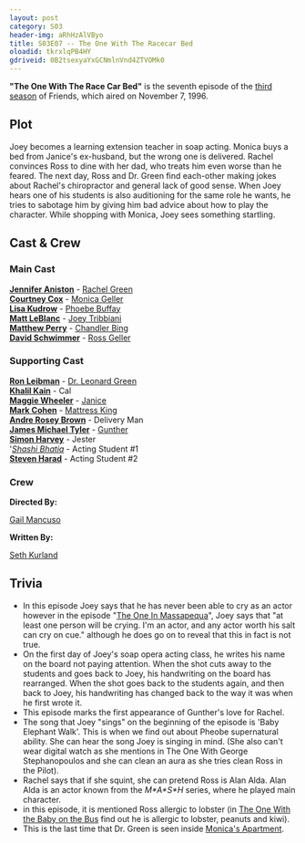 ```yaml
---
layout: post 
category: S03 
header-img: aRhHzAlVByo 
title: S03E07 -- The One With The Racecar Bed 
oloadid: tkrxlqPB4HY 
gdriveid: 0B2tsexyaYxGCNmlnVnd4ZTVOMk0 
--- 
```

<!--more--> 
<b>"The One With The Race Car Bed"</b> is the seventh episode of the <a href="/wiki/Season_3" title="Season 3">third season</a> of Friends, which aired on November 7, 1996.
</p>
<h2><span class="mw-headline" id="Plot">Plot</span></h2>
<p>Joey becomes a learning extension teacher in soap acting. Monica buys a bed from Janice's ex-husband, but the wrong one is delivered. Rachel convinces Ross to dine with her dad, who treats him even worse than he feared. The next day, Ross and Dr. Green find each-other making jokes about Rachel's chiropractor and general lack of good sense. When Joey hears one of his students is also auditioning for the same role he wants, he tries to sabotage him by giving him bad advice about how to play the character. While shopping with Monica, Joey sees something startling.
</p>
<h2><span class="mw-headline" id="Cast_.26_Crew">Cast &amp; Crew</span></h2>
<h3><span class="mw-headline" id="Main_Cast">Main Cast</span></h3>
<p><b><a href="/wiki/Jennifer_Aniston" title="Jennifer Aniston">Jennifer Aniston</a></b> - <a href="/wiki/Rachel_Green" title="Rachel Green">Rachel Green</a><br />
<b><a href="/wiki/Courtney_Cox" title="Courtney Cox" class="mw-redirect">Courtney Cox</a></b> - <a href="/wiki/Monica_Geller" title="Monica Geller" class="mw-redirect">Monica Geller</a><br />
<b><a href="/wiki/Lisa_Kudrow" title="Lisa Kudrow">Lisa Kudrow</a></b> - <a href="/wiki/Phoebe_Buffay" title="Phoebe Buffay">Phoebe Buffay</a><br />
<b><a href="/wiki/Matt_LeBlanc" title="Matt LeBlanc">Matt LeBlanc</a></b> - <a href="/wiki/Joey_Tribbiani" title="Joey Tribbiani" class="mw-redirect">Joey Tribbiani</a><br />
<b><a href="/wiki/Matthew_Perry" title="Matthew Perry">Matthew Perry</a></b> - <a href="/wiki/Chandler_Bing" title="Chandler Bing">Chandler Bing</a><br />
<b><a href="/wiki/David_Schwimmer" title="David Schwimmer">David Schwimmer</a></b> - <a href="/wiki/Ross_Geller" title="Ross Geller">Ross Geller</a><br />
</p>
<h3><span class="mw-headline" id="Supporting_Cast">Supporting Cast</span></h3>
<p><b><a href="/wiki/Ron_Leibman" title="Ron Leibman">Ron Leibman</a></b> - <a href="/wiki/Dr._Leonard_Green" title="Dr. Leonard Green" class="mw-redirect">Dr. Leonard Green</a><br /> 
<b><a href="/wiki/Khalil_Kain?action=edit&amp;redlink=1" class="new" title="Khalil Kain (page does not exist)">Khalil Kain</a></b> - Cal<br /> 
<b><a href="/wiki/Maggie_Wheeler" title="Maggie Wheeler">Maggie Wheeler</a></b> - <a href="/wiki/Janice" title="Janice" class="mw-redirect">Janice</a><br /> 
<b><a href="/wiki/Mark_Cohen?action=edit&amp;redlink=1" class="new" title="Mark Cohen (page does not exist)">Mark Cohen</a></b> - <a href="/wiki/Gary_(Janice%27s_ex-husband)" title="Gary (Janice's ex-husband)" class="mw-redirect">Mattress King</a><br /> 
<b><a href="/wiki/Andre_Rosey_Brown?action=edit&amp;redlink=1" class="new" title="Andre Rosey Brown (page does not exist)">Andre Rosey Brown</a></b> - Delivery Man<br /> 
<b><a href="/wiki/James_Michael_Tyler" title="James Michael Tyler">James Michael Tyler</a></b> - <a href="/wiki/Gunther" title="Gunther">Gunther</a><br /> 
<b><a href="/wiki/Simon_Harvey?action=edit&amp;redlink=1" class="new" title="Simon Harvey (page does not exist)">Simon Harvey</a></b> - Jester<br /> 
'<i><a href="/wiki/Shashi_Bhatia?action=edit&amp;redlink=1" class="new" title="Shashi Bhatia (page does not exist)">Shashi Bhatia</a></i> - Acting Student #1<br /> 
<b><a href="/wiki/Steven_Harad?action=edit&amp;redlink=1" class="new" title="Steven Harad (page does not exist)">Steven Harad</a></b> - Acting Student #2<br />
</p>
<h3><span class="mw-headline" id="Crew">Crew</span></h3>
<p><b>Directed By:</b><br />
</p><p><a href="/wiki/Gail_Mancuso" title="Gail Mancuso">Gail Mancuso</a><br />
</p><p><b>Written By:</b><br />
</p><p><a href="/wiki/Seth_Kurland" title="Seth Kurland">Seth Kurland</a><br />
</p>
<h2><span class="mw-headline" id="Trivia">Trivia</span></h2>
<ul><li>In this episode Joey says that he has never been able to cry as an actor however in the episode "<a href="/wiki/The_One_in_Massapequa?action=edit&amp;redlink=1" class="new" title="The One in Massapequa (page does not exist)">The One In Massapequa</a>", Joey says that "at least one person will be crying. I'm an actor, and any actor worth his salt can cry on cue." although he does go on to reveal that this in fact is not true.
</li><li>On the first day of Joey's soap opera acting class, he writes his name on the board not paying attention. When the shot cuts away to the students and goes back to Joey, his handwriting on the board has rearranged. When the shot goes back to the students again, and then back to Joey, his handwriting has changed back to the way it was when he first wrote it.
</li><li>This episode marks the first appearance of Gunther's love for Rachel.
</li><li>The song that Joey "sings" on the beginning of the episode is 'Baby Elephant Walk'. This is when we find out about Pheobe supernatural ability. She can hear the song Joey is singing in mind. (She also can't wear digital watch as she mentions in The One With George Stephanopoulos and she can clean an aura as she tries clean Ross in the Pilot).
</li><li>Rachel says that if she squint, she can pretend Ross is Alan Alda. Alan Alda is an actor known from the <i>M*A*S*H</i> series, where he played main character.
</li><li>in this episode, it is mentioned Ross allergic to lobster (in <a href="/wiki/The_One_With_the_Baby_on_the_Bus?action=edit&amp;redlink=1" class="new" title="The One With the Baby on the Bus (page does not exist)">The One With the Baby on the Bus</a> find out he is allergic to lobster, peanuts and kiwi).
</li><li>This is the last time that Dr. Green is seen inside <a href="/wiki/Monica%27s_Apartment" title="Monica's Apartment">Monica's Apartment</a>.
</li></ul>
